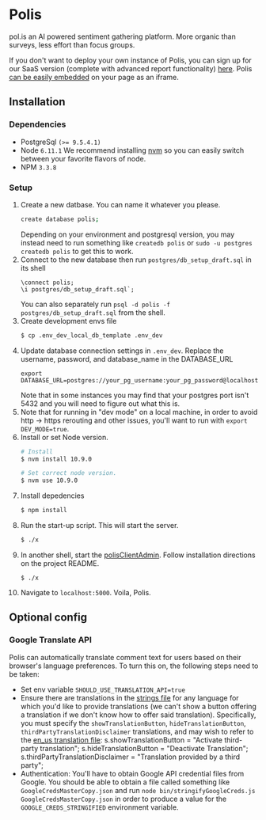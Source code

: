 # Polis
pol.is an AI powered sentiment gathering platform. More organic than surveys, less effort than focus groups.

If you don't want to deploy your own instance of Polis, you can sign up for our SaaS version (complete with advanced report functionality) [here](https://pol.is/home).
Polis [can be easily embedded](http://docs.pol.is/usage/Embedding.html) on your page as an iframe.

## Installation

### Dependencies

* PostgreSql `(>= 9.5.4.1)`
* Node `6.11.1`
We recommend installing [nvm](https://github.com/creationix/nvm) so you can easily switch between your favorite flavors of node.
* NPM `3.3.8`

### Setup

1. Create a new datbase. You can name it whatever you please.
    ```sh
    create database polis;
    ```
    Depending on your environment and postgresql version, you may instead need to run something like `createdb polis` or `sudo -u postgres createdb polis` to get this to work.
1. Connect to the new database then run `postgres/db_setup_draft.sql` in its shell
    ```
    \connect polis;
    \i postgres/db_setup_draft.sql`;
    ```
    You can also separately run `psql -d polis -f postgres/db_setup_draft.sql` from the shell.
1. Create development envs file
    ```sh
    $ cp .env_dev_local_db_template .env_dev
    ```
1. Update database connection settings in `.env_dev`. Replace the username, password, and database_name in the DATABASE_URL
    ```
    export DATABASE_URL=postgres://your_pg_username:your_pg_password@localhost:5432/your_pg_database_name
    ```
    Note that in some instances you may find that your postgres port isn't 5432 and you will need to figure out what this is.
1. Note that for running in "dev mode" on a local machine, in order to avoid http -> https rerouting and other
    issues, you'll want to run with `export DEV_MODE=true`.
1. Install or set Node version.
    ```sh
    # Install
    $ nvm install 10.9.0

    # Set correct node version.
    $ nvm use 10.9.0
    ```
1. Install depedencies
    ```sh
    $ npm install
    ```
1. Run the start-up script. This will start the server.
    ```sh
    $ ./x
    ```
1. In another shell, start the [polisClientAdmin](https://github.com/pol-is/polisClientAdmin). Follow installation directions on the project README.
    ```
    $ ./x
    ```
1. Navigate to `localhost:5000`. Voila, Polis.


## Optional config

### Google Translate API

Polis can automatically translate comment text for users based on their browser's language preferences.
To turn this on, the following steps need to be taken:

* Set env variable `SHOULD_USE_TRANSLATION_API=true`
* Ensure there are translations in the [strings file](https://github.com/pol-is/polisClientParticipation/tree/master/js/strings) for any language for which you'd like to provide translations (we can't show a button offering a translation if we don't know how to offer said translation).
  Specifically, you must specify the `showTranslationButton`, `hideTranslationButton`, `thirdPartyTranslationDisclaimer` translations, and may wish to refer to the [en_us translation file](https://github.com/pol-is/polisClientParticipation/blob/master/js/strings/en_us.js):
    s.showTranslationButton = "Activate third-party translation";
    s.hideTranslationButton = "Deactivate Translation";
    s.thirdPartyTranslationDisclaimer = "Translation provided by a third party";
* Authentication: You'll have to obtain Google API credential files from Google.
  You should be able to obtain a file called something like `GoogleCredsMasterCopy.json` and run `node bin/stringifyGoogleCreds.js GoogleCredsMasterCopy.json` in order to produce a value for the `GOOGLE_CREDS_STRINGIFIED` environment variable.


